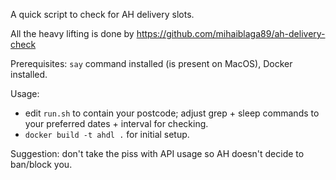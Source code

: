 A quick script to check for AH delivery slots.

All the heavy lifting is done by https://github.com/mihaiblaga89/ah-delivery-check

Prerequisites: `say` command installed (is present on MacOS), Docker installed.

Usage:
- edit `run.sh` to contain your postcode; adjust grep + sleep commands to your preferred dates + interval for checking.
- `docker build -t ahdl .` for initial setup.

Suggestion: don't take the piss with API usage so AH doesn't decide to ban/block you.
